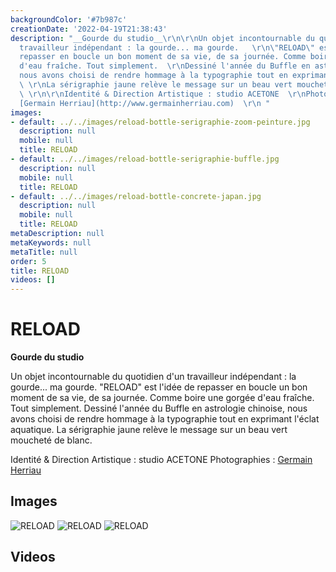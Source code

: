 ```yaml
---
backgroundColor: '#7b987c'
creationDate: '2022-04-19T21:38:43'
description: "__Gourde du studio__\r\n\r\nUn objet incontournable du quotidien d'un
  travailleur indépendant : la gourde... ma gourde.   \r\n\"RELOAD\" est l'idée de
  repasser en boucle un bon moment de sa vie, de sa journée. Comme boire une gorgée
  d'eau fraîche. Tout simplement.  \r\nDessiné l'année du Buffle en astrologie chinoise,
  nous avons choisi de rendre hommage à la typographie tout en exprimant l'éclat aquatique.
  \ \r\nLa sérigraphie jaune relève le message sur un beau vert moucheté de blanc.
  \ \r\n\r\nIdentité & Direction Artistique : studio ACETONE  \r\nPhotographies :
  [Germain Herriau](http://www.germainherriau.com)  \r\n "
images:
- default: ../../images/reload-bottle-serigraphie-zoom-peinture.jpg
  description: null
  mobile: null
  title: RELOAD
- default: ../../images/reload-bottle-serigraphie-buffle.jpg
  description: null
  mobile: null
  title: RELOAD
- default: ../../images/reload-bottle-concrete-japan.jpg
  description: null
  mobile: null
  title: RELOAD
metaDescription: null
metaKeywords: null
metaTitle: null
order: 5
title: RELOAD
videos: []
---
```


# RELOAD

__Gourde du studio__

Un objet incontournable du quotidien d'un travailleur indépendant : la gourde... ma gourde.
"RELOAD" est l'idée de repasser en boucle un bon moment de sa vie, de sa journée. Comme boire une gorgée d'eau fraîche. Tout simplement.
Dessiné l'année du Buffle en astrologie chinoise, nous avons choisi de rendre hommage à la typographie tout en exprimant l'éclat aquatique.
La sérigraphie jaune relève le message sur un beau vert moucheté de blanc.

Identité & Direction Artistique : studio ACETONE
Photographies : [Germain Herriau](http://www.germainherriau.com)


## Images

![RELOAD](../../images/reload-bottle-serigraphie-zoom-peinture.jpg)
![RELOAD](../../images/reload-bottle-serigraphie-buffle.jpg)
![RELOAD](../../images/reload-bottle-concrete-japan.jpg)

## Videos

